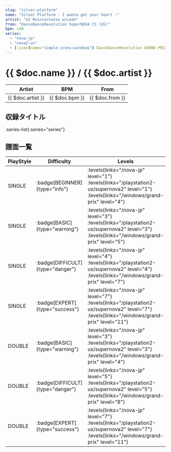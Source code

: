 ```yaml
---
slug: "silver-platform"
name: "Silver Platform - I wanna get your heart -"
artist: "U1 Reincarnates w/Leah"
from: "DanceDanceRevolution SuperNOVA CS (US)"
bpm: 140
series:
  - "nova-jp"
  - "nova2-us"
  - [:icon{name="simple-icons:windows"} DanceDanceRevolution GRAND PRIX (グランプリプレー)](/windows/grand-prix)
---
```


# {{ $doc.name }} / {{ $doc.artist }}

|Artist|BPM|From|
|------|---|----|
|{{ $doc.artist }}|{{ $doc.bpm }}|{{ $doc.from }}|

## 収録タイトル

:series-list{:series="series"}

## 譜面一覧

|PlayStyle|Difficulty|Levels|Notes|Movie|
|---------|----------|------|-----|-----|
|SINGLE| :badge[BEGINNER]{type="info"}| :levels{links="/nova-jp" level="1"} :levels{links="/playstation2-us/supernova2" level="1"}  :levels{links="/windows/grand-prix" level="4"}|80/2||
|SINGLE| :badge[BASIC]{type="warning"}| :levels{links="/nova-jp" level="3"} :levels{links="/playstation2-us/supernova2" level="3"}  :levels{links="/windows/grand-prix" level="5"}|169/31||
|SINGLE| :badge[DIFFICULT]{type="danger"}| :levels{links="/nova-jp" level="4"} :levels{links="/playstation2-us/supernova2" level="4"}  :levels{links="/windows/grand-prix" level="7"}|227/18||
|SINGLE| :badge[EXPERT]{type="success"}| :levels{links="/nova-jp" level="7"} :levels{links="/playstation2-us/supernova2" level="7"}  :levels{links="/windows/grand-prix" level="11"}|340/21||
|DOUBLE| :badge[BASIC]{type="warning"}| :levels{links="/nova-jp" level="3"} :levels{links="/playstation2-us/supernova2" level="3"}  :levels{links="/windows/grand-prix" level="4"}|94/35||
|DOUBLE| :badge[DIFFICULT]{type="danger"}| :levels{links="/nova-jp" level="5"} :levels{links="/playstation2-us/supernova2" level="5"}  :levels{links="/windows/grand-prix" level="8"}|218/18||
|DOUBLE| :badge[EXPERT]{type="success"}| :levels{links="/nova-jp" level="7"} :levels{links="/playstation2-us/supernova2" level="7"}  :levels{links="/windows/grand-prix" level="11"}|311/37||
